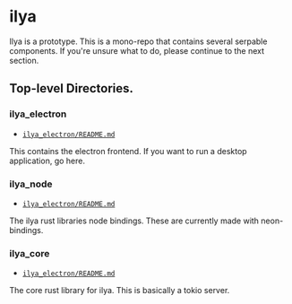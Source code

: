 # ilya

Ilya is a prototype.
This is a mono-repo that contains several serpable components.
If you're unsure what to do, please continue to the next section.

## Top-level Directories.

### ilya_electron

  * [`ilya_electron/README.md`](ilya_electron/README.md)

This contains the electron frontend.
If you want to run a desktop application, go here.

### ilya_node

* [`ilya_electron/README.md`](ilya_electron/README.md)

The ilya rust libraries node bindings.
These are currently made with neon-bindings.

### ilya_core

* [`ilya_electron/README.md`](ilya_electron/README.md)

The core rust library for ilya.
This is basically a tokio server.
